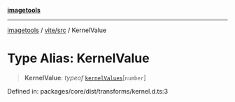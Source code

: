 [**imagetools**](../../../README.md)

***

[imagetools](../../../modules.md) / [vite/src](../README.md) / KernelValue

# Type Alias: KernelValue

> **KernelValue**: *typeof* [`kernelValues`](../variables/kernelValues.md)\[`number`\]

Defined in: packages/core/dist/transforms/kernel.d.ts:3
